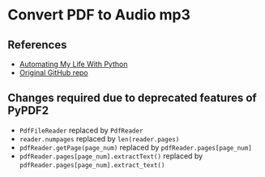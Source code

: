 # Convert PDF to Audio mp3
## References
* [Automating My Life With Python](https://www.youtube.com/watch?v=LXsdt6RMNfY)
* [Original GitHub repo](https://github.com/TiffinTech/python-pdf-audo)
## Changes required due to deprecated features of PyPDF2
* ```PdfFileReader``` replaced by ```PdfReader```
* ```reader.numpages``` replaced by ```len(reader.pages)```
* ```pdfReader.getPage(page_num)``` replaced by ```pdfReader.pages[page_num]```
* ```pdfReader.pages[page_num].extractText()``` replaced by ```pdfReader.pages[page_num].extract_text()```
